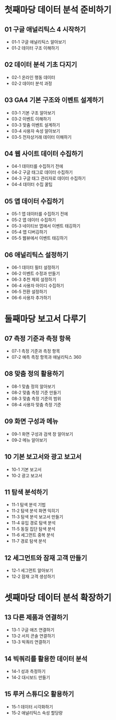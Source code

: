 # 첫째마당 데이터 분석 준비하기

## 01 구글 애널리틱스 4 시작하기
* 01-1 구글 애널리틱스 알아보기
* 01-2 데이터 구조 이해하기


## 02 데이터 분석 기초 다지기
* 02-1 온라인 행동 데이터
* 02-2 데이터 분석 과정


## 03 GA4 기본 구조와 이벤트 설계하기
* 03-1 기본 구조 알아보기
* 03-2 이벤트 이해하기
* 03-3 맞춤 이벤트 설계하기
* 03-4 사용자 속성 알아보기
* 03-5 전자상거래 데이터 이해하기


## 04 웹 사이트 데이터 수집하기
* 04-1 데이터를 수집하기 전에
* 04-2 구글 태그로 데이터 수집하기
* 04-3 구글 태그 관리자로 데이터 수집하기
* 04-4 데이터 수집 꿀팁


## 05 앱 데이터 수집하기
* 05-1 앱 데이터를 수집하기 전에
* 05-2 앱 데이터 수집하기
* 05-3 네이티브 앱에서 이벤트 태깅하기
* 05-4 앱 디버깅하기
* 05-5 웹뷰에서 이벤트 태깅하기


## 06 애널리틱스 설정하기
* 06-1 데이터 필터 설정하기
* 06-2 이벤트 수정과 만들기
* 06-3 추천 제외 설정하기
* 06-4 사용자 아이디 수집하기
* 06-5 전환 설정하기
* 06-6 사용자 추가하기


# 둘째마당 보고서 다루기

## 07 측정 기준과 측정 항목
* 07-1 측정 기준과 측정 항목
* 07-2 예측 측정 항목과 애널리틱스 360


## 08 맞춤 정의 활용하기
* 08-1 맞춤 정의 알아보기
* 08-2 맞춤 측정 기준 만들기
* 08-3 맞춤 측정 기준의 범위
* 08-4 사용자 맞춤 측정 기준


## 09 화면 구성과 메뉴
* 09-1 화면 구성과 검색 창 알아보기
* 09-2 메뉴 알아보기


## 10 기본 보고서와 광고 보고서
* 10-1 기본 보고서
* 10-2 광고 보고서


## 11 탐색 분석하기
* 11-1 탐색 분석 기법
* 11-2 탐색 분석 화면 익히기
* 11-3 탐색 분석 보고서 만들기
* 11-4 유입 경로 탐색 분석
* 11-5 동질 집단 탐색 분석
* 11-6 세그먼트 중복 분석
* 11-7 경로 탐색 분석


## 12 세그먼트와 잠재 고객 만들기
* 12-1 세그먼트 알아보기
* 12-2 잠재 고객 생성하기


# 셋째마당 데이터 분석 확장하기

## 13 다른 제품과 연결하기
* 13-1 구글 애즈 연결하기
* 13-2 서치 콘솔 연결하기
* 13-3 빅쿼리 연결하기


## 14 빅쿼리를 활용한 데이터 분석
* 14-1 성과 측정하기
* 14-2 대시보드 만들기


## 15 루커 스튜디오 활용하기
* 15-1 데이터 시각화하기
* 15-2 애널리틱스 속성 할당량
